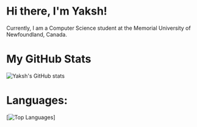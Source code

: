 # Hi there, I'm Yaksh! 

Currently, I am a Computer Science student at the Memorial University of Newfoundland, Canada.

# My GitHub Stats
![Yaksh's GitHub stats](https://github-readme-stats.vercel.app/api?username=YakshHaranwala&theme=radical&show_icons=true&count_private=true&)

# Languages:
[![Top Languages](https://github-readme-stats.vercel.app/api/top-langs/?username=YakshHaranwala&layout=compact&theme=radical)]
